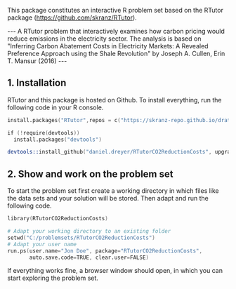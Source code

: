 This package constitutes an interactive R problem set based on the RTutor package (https://github.com/skranz/RTutor). 

--- A RTutor problem that interactively examines how carbon pricing would reduce emissions in the electricity sector. The analysis is based on "Inferring Carbon Abatement Costs in Electricity Markets: A Revealed Preference Approach using the Shale Revolution" by Joseph A. Cullen, Erin T. Mansur (2016) ---

## 1. Installation

RTutor and this package is hosted on Github. To install everything, run the following code in your R console.
```s
install.packages("RTutor",repos = c("https://skranz-repo.github.io/drat/",getOption("repos")))

if (!require(devtools))
  install.packages("devtools")

devtools::install_github("daniel.dreyer/RTutorCO2ReductionCosts", upgrade_dependencies=FALSE)
```

## 2. Show and work on the problem set
To start the problem set first create a working directory in which files like the data sets and your solution will be stored. Then adapt and run the following code.
```s
library(RTutorCO2ReductionCosts)

# Adapt your working directory to an existing folder
setwd("C:/problemsets/RTutorCO2ReductionCosts")
# Adapt your user name
run.ps(user.name="Jon Doe", package="RTutorCO2ReductionCosts",
       auto.save.code=TRUE, clear.user=FALSE)
```
If everything works fine, a browser window should open, in which you can start exploring the problem set.
